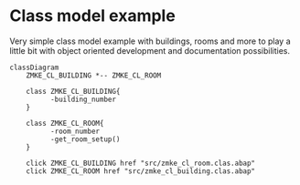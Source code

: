 # Class model example

Very simple class model example with buildings, rooms and more to play a little bit with object oriented development and documentation possibilities.

```mermaid
classDiagram
    ZMKE_CL_BUILDING *-- ZMKE_CL_ROOM
    
    class ZMKE_CL_BUILDING{
          -building_number
    }
    
    class ZMKE_CL_ROOM{
          -room_number
          -get_room_setup()
    }    
    
    click ZMKE_CL_BUILDING href "src/zmke_cl_room.clas.abap" 
    click ZMKE_CL_ROOM href "src/zmke_cl_building.clas.abap"
```
